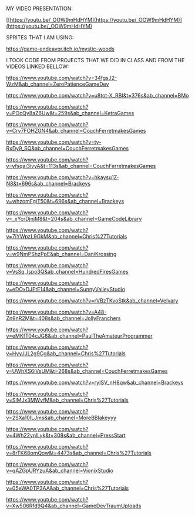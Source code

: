 MY VIDEO PRESENTATION:

[[https://youtu.be/_OOW9mHdHYM](https://youtu.be/_OOW9mHdHYM)](https://youtu.be/_OOW9mHdHYM)


SPRITES THAT I AM USING:

https://game-endeavor.itch.io/mystic-woods

I TOOK CODE FROM PROJECTS THAT WE DID IN CLASS AND FROM THE VIDEOS LINKED BELLOW:

https://www.youtube.com/watch?v=34fgsJ2-WzM&ab_channel=ZeroPatienceGameDev

https://www.youtube.com/watch?v=u8tot-X_RBI&t=376s&ab_channel=BMo

https://www.youtube.com/watch?v=POcQy8aZ6Uw&t=259s&ab_channel=KetraGames

https://www.youtube.com/watch?v=Cry7FOHZGN4&ab_channel=CouchFerretmakesGames

https://www.youtube.com/watch?v=ty-RxDy9_SQ&ab_channel=CouchFerretmakesGames

https://www.youtube.com/watch?v=yfsqai3ivyA&t=113s&ab_channel=CouchFerretmakesGames

https://www.youtube.com/watch?v=hkaysu1Z-N8&t=696s&ab_channel=Brackeys

https://www.youtube.com/watch?v=whzomFgjT50&t=696s&ab_channel=Brackeys

https://www.youtube.com/watch?v=_xYcrDjnjM8&t=204s&ab_channel=GameCodeLibrary

https://www.youtube.com/watch?v=7iYWpzL9GkM&ab_channel=Chris%27Tutorials

https://www.youtube.com/watch?v=w9NmPShzPpE&ab_channel=DaniKrossing

https://www.youtube.com/watch?v=VsSq_Ispo3Q&ab_channel=HundredFiresGames

https://www.youtube.com/watch?v=eDOxDJEtE14&ab_channel=SunnyValleyStudio

https://www.youtube.com/watch?v=rVBzTKvoStk&ab_channel=Velvary

https://www.youtube.com/watch?v=A48-Zn9nR2M&t=408s&ab_channel=JollyFranchers

https://www.youtube.com/watch?v=eMKfT04cJG8&ab_channel=PaulTheAmateurProgrammer

https://www.youtube.com/watch?v=HyyJJL2g9Cg&ab_channel=Chris%27Tutorials

https://www.youtube.com/watch?v=UWhXS6iVsUM&t=268s&ab_channel=CouchFerretmakesGames

https://www.youtube.com/watch?v=ryISV_nH8qw&ab_channel=Brackeys

https://www.youtube.com/watch?v=SlMJx3MWvfM&ab_channel=Chris%27Tutorials

https://www.youtube.com/watch?v=2SXa10ILJms&ab_channel=MoreBBlakeyyy

https://www.youtube.com/watch?v=4Wh22ynlLyk&t=308s&ab_channel=PressStart

https://www.youtube.com/watch?v=8rTK68omQow&t=4473s&ab_channel=Chris%27Tutorials

https://www.youtube.com/watch?v=qAZGpURYzuA&ab_channel=VionixStudio

https://www.youtube.com/watch?v=05eWA0TP3AA&ab_channel=Chris%27Tutorials

https://www.youtube.com/watch?v=Xw506Rfd9Q4&ab_channel=GameDevTraumUploads

 
